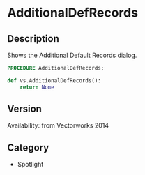 # AdditionalDefRecords

## Description
Shows the Additional Default Records dialog.

```pascal
PROCEDURE AdditionalDefRecords;
```

```python
def vs.AdditionalDefRecords():
    return None
```

## Version
Availability: from Vectorworks 2014

## Category
* Spotlight

